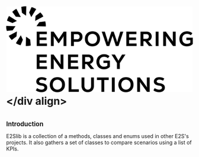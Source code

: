
# <div align="centre"> ![E2S Logo](logo/FullLogo.png) </div align>

<br>
<b><span style="font-size: larger;"> Introduction </b></span>

E2Slib is a collection of a methods, classes and enums used in other E2S's projects. It also gathers a set of classes to compare scenarios using a list of KPIs.
